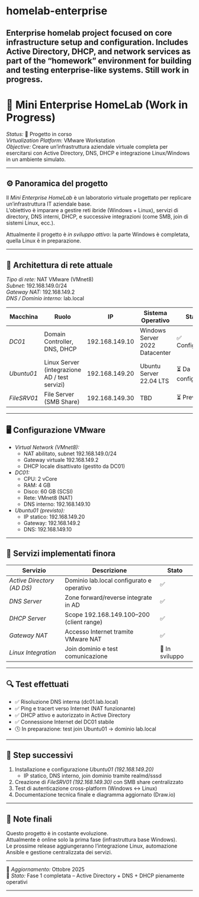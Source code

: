 # homelab-enterprise
Enterprise homelab project focused on core infrastructure setup and configuration. Includes Active Directory, DHCP, and network services as part of the “homework” environment for building and testing enterprise-like systems. Still work in progress.
---

# 🧠 Mini Enterprise HomeLab (Work in Progress)

*Status:* 🔧 Progetto in corso  
*Virtualization Platform:* VMware Workstation  
*Objective:* Creare un’infrastruttura aziendale virtuale completa per esercitarsi con Active Directory, DNS, DHCP e integrazione Linux/Windows in un ambiente simulato.

---

## ⚙ Panoramica del progetto

Il *Mini Enterprise HomeLab* è un laboratorio virtuale progettato per replicare un’infrastruttura IT aziendale base.  
L’obiettivo è imparare a gestire reti ibride (Windows + Linux), servizi di directory, DNS interni, DHCP, e successive integrazioni (come SMB, join di sistemi Linux, ecc.).

Attualmente il progetto è *in sviluppo attivo*: la parte Windows è completata, quella Linux è in preparazione.

---

## 🧩 Architettura di rete attuale

*Tipo di rete:* NAT VMware (VMnet8)  
*Subnet:* 192.168.149.0/24  
*Gateway NAT:* 192.168.149.2  
*DNS / Dominio interno:* lab.local

| Macchina | Ruolo | IP | Sistema Operativo | Stato |
|-----------|--------|----|------------------|--------|
| *DC01* | Domain Controller, DNS, DHCP | 192.168.149.10 | Windows Server 2022 Datacenter | ✅ Configurato |
| *Ubuntu01* | Linux Server (integrazione AD / test servizi) | 192.168.149.20 | Ubuntu Server 22.04 LTS | ⏳ Da configurare |
| *FileSRV01* | File Server (SMB Share) | 192.168.149.30 | TBD | ⏳ Previsto |

---

## 🖥 Configurazione VMware

- *Virtual Network (VMnet8):*
  - NAT abilitato, subnet 192.168.149.0/24
  - Gateway virtuale 192.168.149.2
  - DHCP locale disattivato (gestito da DC01)
- *DC01:*
  - CPU: 2 vCore
  - RAM: 4 GB
  - Disco: 60 GB (SCSI)
  - Rete: VMnet8 (NAT)
  - DNS interno: 192.168.149.10
- *Ubuntu01 (previsto):*
  - IP statico: 192.168.149.20
  - Gateway: 192.168.149.2
  - DNS: 192.168.149.10

---

## 🧱 Servizi implementati finora

| Servizio | Descrizione | Stato |
|-----------|-------------|--------|
| *Active Directory (AD DS)* | Dominio lab.local configurato e operativo | ✅ |
| *DNS Server* | Zone forward/reverse integrate in AD | ✅ |
| *DHCP Server* | Scope 192.168.149.100–200 (client range) | ✅ |
| *Gateway NAT* | Accesso Internet tramite VMware NAT | ✅ |
| *Linux Integration* | Join dominio e test comunicazione | 🚧 In sviluppo |

---

## 🔍 Test effettuati

- ✅ Risoluzione DNS interna (dc01.lab.local)
- ✅ Ping e tracert verso Internet (NAT funzionante)
- ✅ DHCP attivo e autorizzato in Active Directory
- ✅ Connessione Internet del DC01 stabile
- 🕓 In preparazione: test join Ubuntu01 → dominio lab.local

---

## 🚀 Step successivi

1. Installazione e configurazione *Ubuntu01 (192.168.149.20)*  
   - IP statico, DNS interno, join dominio tramite realmd/sssd  
2. Creazione di *FileSRV01 (192.168.149.30)* con SMB share centralizzato  
3. Test di autenticazione cross-platform (Windows ↔ Linux)  
4. Documentazione tecnica finale e diagramma aggiornato (Draw.io)

---

## 🧾 Note finali

Questo progetto è in costante evoluzione.  
Attualmente è online solo la prima fase (infrastruttura base Windows).  
Le prossime release aggiungeranno l’integrazione Linux, automazione Ansible e gestione centralizzata dei servizi.

---

📅 *Aggiornamento:* Ottobre 2025  
📍 *Stato:* Fase 1 completata – Active Directory + DNS + DHCP pienamente operativi


---
